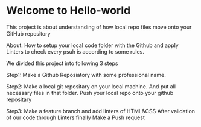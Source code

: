 # Welcome to Hello-world
This project is about understanding of how local repo files move onto your GitHub repository 

About: 
  How to setup your local code folder with the Github and apply Linters to check every psuh is according to some rules. 
  
We divided this project into following 3 steps

Step1:
Make a Github Reposiatory with some professional name.

Step2:
  Make a local git repositary on your local machine.
  And put all necessary files in that folder.
  Push your local repo onto your github repositary
  
Step3:
  Make a feature branch and add linters of HTML&CSS
  After validation of our code through Linters finally Make a Push request
